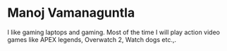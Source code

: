 # Manoj Vamanaguntla

I like gaming laptops and gaming. Most of the time I will play action video games like APEX legends, Overwatch 2, Watch dogs etc.,.


